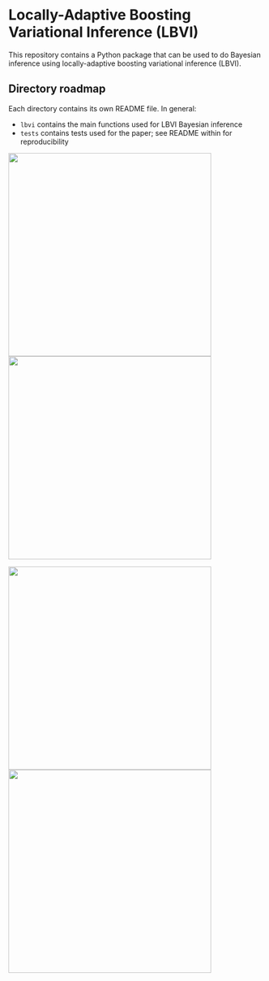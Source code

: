 # Locally-Adaptive Boosting Variational Inference (LBVI)

This repository contains a Python package that can be used to do Bayesian inference using locally-adaptive boosting variational inference (LBVI).

## Directory roadmap

Each directory contains its own README file. In general:
- `lbvi` contains the main functions used for LBVI Bayesian inference
- `tests` contains tests used for the paper; see README within for reproducibility  



<p float="left">
  <img src="cauchy.gif" width="400" />
  <img src="cauchy_lp.gif" width="400" />
</p>


<p float="left">
  <img src="banana.gif" width="400" />
  <img src="banana_lp.gif" width="400" />
</p>
